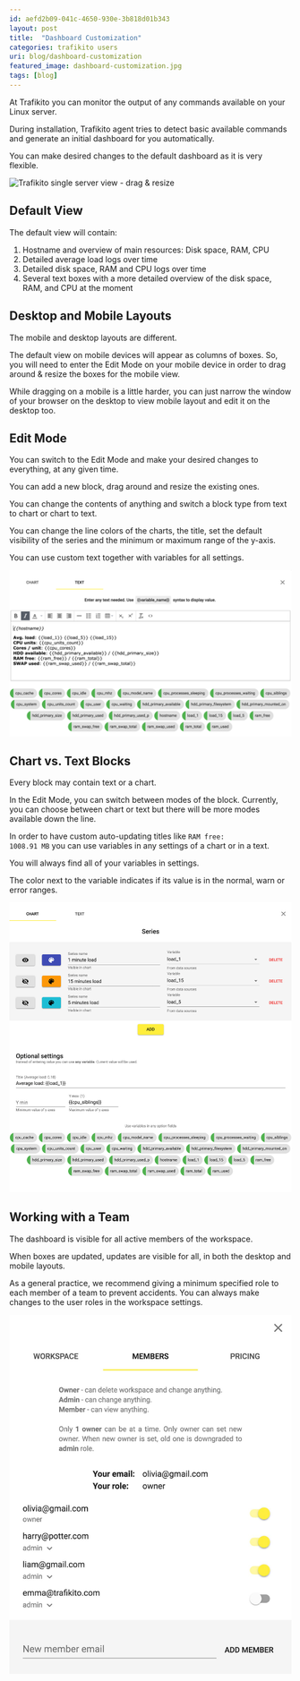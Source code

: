 ```yaml
---
id: aefd2b09-041c-4650-930e-3b818d01b343
layout: post
title:  "Dashboard Customization"
categories: trafikito users
uri: blog/dashboard-customization
featured_image: dashboard-customization.jpg
tags: [blog]
---
```



At Trafikito you can monitor the <wiki>output</wiki> of any <wiki>commands</wiki> available on your Linux server. 

During installation, Trafikito <wiki>agent</wiki> tries to detect basic available commands and generate an <wiki>initial dashboard</wiki> for you automatically. 

<info>You can make desired changes to the default <wiki>dashboard</wiki> as it is very flexible.</info>

<!--more-->

<gif>![Trafikito single server view - drag & resize](../assets/img/blog/trafikito-dashboard-animated.gif)</gif>


Default View
------------

The default view will contain:

1.  Hostname and overview of main resources: Disk space, RAM, CPU
2.  Detailed average load logs over time
3.  Detailed disk space, RAM and CPU logs over time
4.  Several text boxes with a more detailed overview of the disk space, RAM, and CPU at the moment

Desktop and Mobile Layouts
--------------------------

The mobile and desktop <wiki>layouts</wiki> are different. 

The default view on mobile devices will appear as columns of boxes. So, you will need to enter the <wiki>Edit Mode</wiki> on your mobile device in order to drag around & resize the boxes for the mobile view.

<info>While dragging on a mobile is a little harder, you can just narrow the window of your browser on the desktop <wiki>to view mobile layout</wiki> and edit it on the desktop too.
</info>

Edit Mode
---------

You can switch to the <wiki>Edit Mode</wiki> and make your desired changes to everything, at any given time.

You can <wiki>add a new block</wiki>, drag around and resize the existing ones. 

You can <wiki>change the contents</wiki> of anything and switch a block type <wiki>from text to chart</wiki> or chart to text. 

You can change the <wiki>line colors</wiki> of the charts, the title, set the default visibility of the series and the minimum or maximum range of the y-axis. 

You can <wiki>use custom text</wiki> together with <wiki>variables</wiki> for all settings.


<gif>![Text box edit view at single server view](../assets/img/blog/dashboard-edit-text-box.gif)</gif>

Chart vs. Text Blocks
---------------------

Every block may contain <wiki>text or a chart</wiki>. 

In the <wiki>Edit Mode</wiki>, you can switch between modes of the block. Currently, you can choose between chart or text but there will be more modes available down the line. 

In order to have custom auto-updating titles like <code>RAM free: 1008.91 MB</code> you can use <wiki>variables</wiki> in any settings of a chart or in a text.

You will always find all of your <wiki>variables</wiki> in <wiki>settings</wiki>. 

The color next to the variable indicates if its value is in the <range-normal>normal</range-normal>, <range-warn>warn</range-warn> or <range-error>error</range-error> ranges.

<gif>![Text box edit view at single server view](../assets/img/blog/dashboard-edit-chart-box.gif)</gif>


Working with a Team
-------------------

The <wiki>dashboard</wiki> is visible for all active <wiki>members</wiki> of the <wiki>workspace</wiki>. 

When boxes are updated, updates are visible for all, in both the desktop and mobile <wiki>layouts</wiki>. 

<info>
As a general practice, we recommend giving a minimum specified role to each member of a team to prevent accidents. You can always make changes to the user roles in the workspace settings.
</info>

![Trafikito workspace members list](../assets/img/blog/trafikito-workspace-members-list.jpg)
